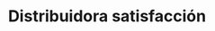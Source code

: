 ---
title: "Distribuidora satisfacción"
url: /puerto-la-cruz/distribuidora-satisfaccion/
shop: comodidad
---